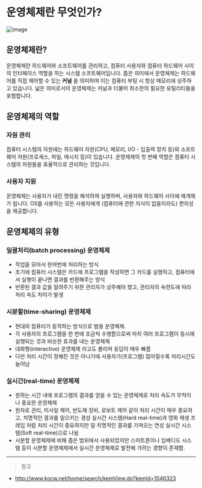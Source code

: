 # 운영체제란 무엇인가?

![image](https://github.com/Nomad-CS-STUDY/CS_STUDY/assets/135118163/c36999ae-34e3-41e7-9f1e-85a711c6c815)

## 운영체제란?

운영체제란 하드웨어와 소프트웨어를 관리하고, 컴퓨터 사용자와 컴퓨터 하드웨어 사이의 인터페이스 역할을 하는 시스템 소프트웨어입니다.
좁은 의미에서 운영체제는 하드웨어를 직접 제어할 수 있는 **커널** 을 의미하며 이는 컴퓨터 부팅 시 항상 메모리에 상주하고 있습니다.
넓은 의미로서의 운영체제는 커널과 더불어 최소한의 필요한 유틸리티들을 포함합니다.

## 운영체제의 역할

### 자원 관리

컴퓨터 시스템의 자원에는 하드웨어 자원(CPU, 메모리, I/O - 입출력 장치 등)와 소프트웨어 자원(프로세스, 파일, 메시지 등)이 있습니다. 운영체제의 첫 번째 역할은 컴퓨터 시스템의 자원들을 효율적으로 관리하는 것입니다.

### 사용자 지원

운영체제는 사용자가 내린 명령을 해석하여 실행하며, 사용자와 하드웨어 사이에 매개체가 됩니다. OS를 사용하는 모든 사용자에게 (컴퓨터에 관한 지식이 없을지라도) 편의성을 제공합니다.

## 운영체제의 유형

### 일괄처리(batch processing) 운영체제

- 작업을 모아서 한꺼번에 처리하는 방식
- 초기에 컴퓨터 시스템은 카드에 프로그램을 작성하면 그 카드를 실행하고, 컴퓨터에서 실행이 끝나면 결과를 반환해주는 방식
- 반환된 결과 값을 알려주기 위한 관리자가 상주해야 했고, 관리자의 숙련도에 따라 처리 속도 차이가 발생

### 시분할(time-sharing) 운영체제

- 현대의 컴퓨터가 동작하는 방식으로 범용 운영체제.
- 각 사용자의 프로그램을 한 번에 조금씩 수행함으로써 마치 여러 프로그램이 동시에 실행되는 것과 비슷한 효과를 내는 운영체제
- 대화형(interactive) 운영체제 라고도 불리며 응답이 매우 빠름
- 다만 처리 시간이 정해진 것은 아니기에 사용자가(프로그램) 많아질수록 처리시간도 늘어남

### 실시간(real-time) 운영체제

- 원하는 시간 내에 프로그램의 결과를 얻을 수 있는 운영체제로 처리 속도가 무척이나 중요한 운영체제
- 원자로 관리, 미사일 제어, 반도체 장비, 로보트 제어 같이 처리 시간이 매우 중요하고, 치명적인 결과를 일으키는 경성 실시간 시스템(Hard real-time)과 영화 재생 프레임 처럼 처리 시간이 중요하지만 덜 치명적인 결과를 가져오는 연성 실시간 시스템(Soft real-time)으로 나뉨
- 시분할 운영체제에 비해 좁은 범위에서 사용되었지만 스마트폰이나 임베디드 시스템 등이 시분할 운영체제에서 실시간 운영체제로 발전해 가려는 경향이 존재함.

---

> 참고

- http://www.kocw.net/home/search/kemView.do?kemId=1046323
